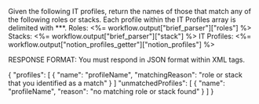 Given the following IT profiles, return the names of those that match any of the following roles or stacks.
Each profile within the IT Profiles array is delimited with ***.
Roles: <%= workflow.output["brief_parser"]["roles"] %>
Stacks: <%= workflow.output["brief_parser"]["stack"] %>
IT Profiles: <%= workflow.output["notion_profiles_getter"]["notion_profiles"] %>

RESPONSE FORMAT: You must respond in JSON format within <json> XML tags.

<json>
{
  "profiles": [
    {
      "name": "profileName",
      "matchingReason": "role or stack that you identified as a match"
    }
  ]
  "unmatchedProfiles": [
    {
      "name": "profileName",
      "reason": "no matching role or stack found"
    }
  ]
}
</json>